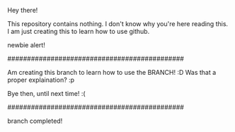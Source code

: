 Hey there!

This repository contains nothing.
I don't know why you're here reading this.
I am  just creating this to learn how to use github.

newbie alert!

#############################################

Am creating this branch to learn how to use the BRANCH! :D
Was that a proper explaination? :p

Bye then, until next time! :(

#############################################

branch completed!
